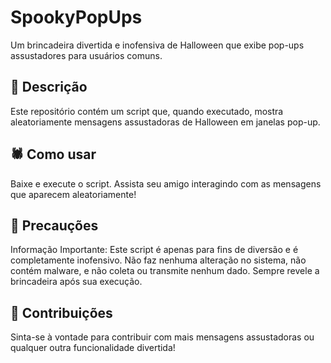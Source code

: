 # SpookyPopUps
Um brincadeira divertida e inofensiva de Halloween que exibe pop-ups assustadores para usuários comuns.

## 🎃 Descrição
Este repositório contém um script que, quando executado, mostra aleatoriamente mensagens assustadoras de Halloween em janelas pop-up.

## 🕷️ Como usar
Baixe e execute o script.
Assista seu amigo interagindo com as mensagens que aparecem aleatoriamente!

## 🦇 Precauções
Informação Importante: Este script é apenas para fins de diversão e é completamente inofensivo. Não faz nenhuma alteração no sistema, não contém malware, e não coleta ou transmite nenhum dado.
Sempre revele a brincadeira após sua execução.

## 👻 Contribuições
Sinta-se à vontade para contribuir com mais mensagens assustadoras ou qualquer outra funcionalidade divertida!
